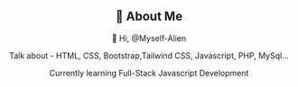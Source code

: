 <div align="center">
    <h2>🚀 About Me</h2>
    <p>👋 Hi, @Myself-Alien</p>
    <p>Talk about - HTML, CSS, Bootstrap,Tailwind CSS, Javascript, PHP, MySql...</p>
     <p>Currently learning Full-Stack Javascript Development</p>
</div>



<!---
Myself-Alien/Myself-Alien is a ✨ special ✨ repository because its `README.md` (this file) appears on your GitHub profile.
You can click the Preview link to take a look at your changes.
--->
